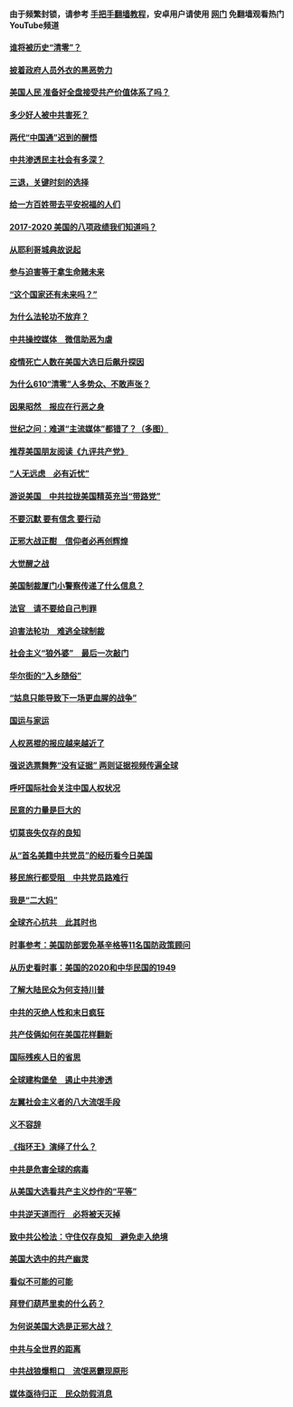 #### 由于频繁封锁，请参考 [手把手翻墙教程](https://github.com/gfw-breaker/guides/wiki/)，安卓用户请使用 [网门](https://github.com/gfw-breaker/nogfw/blob/master/dl.md?t=02062100) 免翻墙观看热门YouTube频道 

#### [谁将被历史“清零”？](../pages/73/417485.md?t=02062100) 

#### [披着政府人员外衣的黑恶势力](../pages/73/417442.md?t=02062100) 

#### [美国人民 准备好全盘接受共产价值体系了吗？](../pages/73/417491.md?t=02062100) 

#### [多少好人被中共害死？](../pages/73/417144.md?t=02062100) 

#### [两代“中国通”迟到的醒悟](../pages/73/417064.md?t=02062100) 

#### [中共渗透民主社会有多深？](../pages/73/417063.md?t=02062100) 

#### [三退，关键时刻的选择](../pages/73/416969.md?t=02062100) 

#### [给一方百姓带去平安祝福的人们](../pages/73/416941.md?t=02062100) 

#### [2017-2020  美国的八项政绩我们知道吗？](../pages/73/416968.md?t=02062100) 

#### [从耶利哥城典故说起](../pages/73/416892.md?t=02062100) 

#### [参与迫害等于拿生命赌未来](../pages/73/416856.md?t=02062100) 

#### [“这个国家还有未来吗？”](../pages/73/416852.md?t=02062100) 

#### [为什么法轮功不放弃？](../pages/73/416864.md?t=02062100) 

#### [中共操控媒体　微信助恶为虐](../pages/73/416724.md?t=02062100) 

#### [疫情死亡人数在美国大选日后飙升探因](../pages/73/416606.md?t=02062100) 

#### [为什么610“清零”人多势众、不敢声张？](../pages/73/416632.md?t=02062100) 

#### [因果昭然　报应在行恶之身](../pages/73/416582.md?t=02062100) 

#### [世纪之问：难道“主流媒体”都错了？（多图）](../pages/73/416571.md?t=02062100) 

#### [推荐美国朋友阅读《九评共产党》](../pages/73/416510.md?t=02062100) 

#### [“人无远虑　必有近忧”](../pages/73/416513.md?t=02062100) 

#### [游说美国　中共拉拢美国精英充当“带路党”](../pages/73/416529.md?t=02062100) 

#### [不要沉默 要有信念 要行动](../pages/73/416457.md?t=02062100) 

#### [正邪大战正酣　信仰者必再创辉煌](../pages/73/416433.md?t=02062100) 

#### [大觉醒之战](../pages/73/416456.md?t=02062100) 

#### [美国制裁厦门小警察传递了什么信息？](../pages/73/416432.md?t=02062100) 

#### [法官　请不要给自己判罪](../pages/73/416379.md?t=02062100) 

#### [迫害法轮功　难逃全球制裁](../pages/73/416380.md?t=02062100) 

#### [社会主义“狼外婆”　最后一次敲门](../pages/73/416394.md?t=02062100) 

#### [华尔街的“入乡随俗”](../pages/73/416395.md?t=02062100) 

#### [“姑息只能导致下一场更血腥的战争”](../pages/73/416223.md?t=02062100) 

#### [国运与家运](../pages/73/416224.md?t=02062100) 

#### [人权恶棍的报应越来越近了](../pages/73/416276.md?t=02062100) 

#### [强说选票舞弊“没有证据” 两则证据视频传遍全球](../pages/73/416227.md?t=02062100) 

#### [呼吁国际社会关注中国人权状况](../pages/73/416135.md?t=02062100) 

#### [民意的力量是巨大的](../pages/73/416222.md?t=02062100) 

#### [切莫丧失仅存的良知](../pages/73/416134.md?t=02062100) 

#### [从“首名美籍中共党员”的经历看今日美国](../pages/73/416114.md?t=02062100) 

#### [移民旅行都受阻　中共党员路难行](../pages/73/416033.md?t=02062100) 

#### [我是“二大妈”](../pages/73/415529.md?t=02062100) 

#### [全球齐心抗共　此其时也](../pages/73/415989.md?t=02062100) 

#### [时事参考：美国防部罢免基辛格等11名国防政策顾问](../pages/73/415970.md?t=02062100) 

#### [从历史看时事：美国的2020和中华民国的1949](../pages/73/415949.md?t=02062100) 

#### [了解大陆民众为何支持川普](../pages/73/415950.md?t=02062100) 

#### [中共的灭绝人性和末日疯狂](../pages/73/415944.md?t=02062100) 

#### [共产伎俩如何在美国花样翻新](../pages/73/415908.md?t=02062100) 

#### [国际残疾人日的省思](../pages/73/415849.md?t=02062100) 

#### [全球建构堡垒　遏止中共渗透](../pages/73/415850.md?t=02062100) 

#### [左翼社会主义者的八大流氓手段](../pages/73/415802.md?t=02062100) 

#### [义不容辞](../pages/73/415807.md?t=02062100) 

#### [《指环王》演绎了什么？](../pages/73/415739.md?t=02062100) 

#### [中共是危害全球的病毒](../pages/73/415569.md?t=02062100) 

#### [从美国大选看共产主义炒作的“平等”](../pages/73/415654.md?t=02062100) 

#### [中共逆天道而行　必将被天灭掉](../pages/73/415626.md?t=02062100) 

#### [致中共公检法：守住仅存良知　避免走入绝境](../pages/73/415627.md?t=02062100) 

#### [美国大选中的共产幽灵](../pages/73/415618.md?t=02062100) 

#### [看似不可能的可能](../pages/73/415619.md?t=02062100) 

#### [拜登们葫芦里卖的什么药？](../pages/73/415531.md?t=02062100) 

#### [为何说美国大选是正邪大战？](../pages/73/415530.md?t=02062100) 

#### [中共与全世界的距离](../pages/73/415435.md?t=02062100) 

#### [中共战狼爆粗口　流氓恶霸现原形](../pages/73/415426.md?t=02062100) 

#### [媒体亟待归正　民众防假消息](../pages/73/415402.md?t=02062100) 

